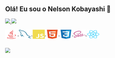 ## Olá! Eu sou o Nelson Kobayashi 👋
<div>
    <a href="https://github.com/NelsonKobayashi">
    <img height="180em" src="https://github-readme-stats.vercel.app/api?username=NelsonKobayashi&show_icons=true&theme=dracula&include_all_commits=true&count_private=true"/>
  <img height="180em" src="https://github-readme-stats.vercel.app/api/top-langs/?username=NelsonKobayashi&layout=compact&langs_count=7&theme=dracula"/>
</div>
<div style="display: inline_block"><br>
  <img align="center" alt="Nelson-Java" height="30" width="40" src="https://raw.githubusercontent.com/devicons/devicon/master/icons/java/java-plain.svg">
  <img align="center" alt="Nelson-MySQL" height="30" width="40" src="https://raw.githubusercontent.com/devicons/devicon/master/icons/mysql/mysql-plain.svg">
  <img align="center" alt="Nelson-Js" height="30" width="40" src="https://raw.githubusercontent.com/devicons/devicon/master/icons/javascript/javascript-plain.svg">
  <img align="center" alt="Nelson-HTML" height="30" width="40" src="https://raw.githubusercontent.com/devicons/devicon/master/icons/html5/html5-original.svg">
  <img align="center" alt="Nelson-CSS" height="30" width="40" src="https://raw.githubusercontent.com/devicons/devicon/master/icons/css3/css3-original.svg">
  <img align="center" alt="Nelson-SCSS" height="30" width="40" src="https://raw.githubusercontent.com/devicons/devicon/master/icons/sass/sass-original.svg">
  <img align="center" alt="Nelson-REACT" height="30" width="40" src="https://raw.githubusercontent.com/devicons/devicon/master/icons/react/react-original.svg">  
</div>

  ##
  
<div>
  <a href="https://www.linkedin.com/in/nelsonkobayashi/" target="_blank">
    <img src="https://img.shields.io/badge/-LinkedIn-%230077B5?style=for-the-badge&logo=linkedin&logoColor=white" target="_blank"></a>
  
</div>
  
   

